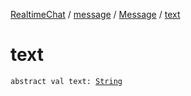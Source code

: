 [RealtimeChat](../../index.md) / [message](../index.md) / [Message](index.md) / [text](./text.md)

# text

`abstract val text: `[`String`](https://kotlinlang.org/api/latest/jvm/stdlib/kotlin/-string/index.html)